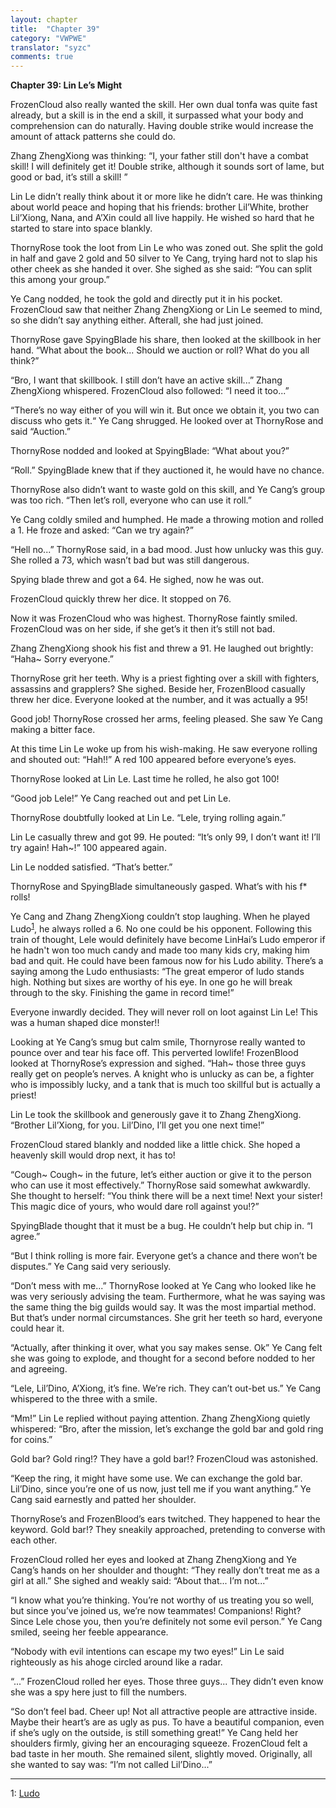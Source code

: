 ```yaml
---
layout: chapter
title:  "Chapter 39"
category: "VWPWE"
translator: "syzc"
comments: true
---
```


**Chapter 39: Lin Le’s Might**
 
FrozenCloud also really wanted the skill. Her own dual tonfa was quite fast already, but a skill is in the end a skill, it surpassed what your body and comprehension can do naturally. Having double strike would increase the amount of attack patterns she could do.
 
Zhang ZhengXiong was thinking: “I, your father still don't have a combat skill! I will definitely get it! Double strike, although it sounds sort of lame, but good or bad, it’s still a skill! ”
 
Lin Le didn’t really think about it or more like he didn’t care. He was thinking about world peace and hoping that his friends: brother Lil’White, brother Lil’Xiong, Nana, and A’Xin could all live happily. He wished so hard that he started to stare into space blankly.
 
ThornyRose took the loot from Lin Le who was zoned out. She split the gold in half and gave 2 gold and 50 silver to Ye Cang, trying hard not to slap his other cheek as she handed it over. She sighed as she said: “You can split this among your group.”
 
Ye Cang nodded, he took the gold and directly put it in his pocket. FrozenCloud saw that neither Zhang ZhengXiong or Lin Le seemed to mind, so she didn’t say anything either. Afterall, she had just joined.
 
ThornyRose gave SpyingBlade his share, then looked at the skillbook in her hand. “What about the book... Should we auction or roll? What do you all think?”
 
“Bro, I want that skillbook. I still don’t have an active skill...” Zhang ZhengXiong whispered. FrozenCloud also followed: “I need it too...”
 
“There’s no way either of you will win it. But once we obtain it, you two can discuss who gets it.“ Ye Cang shrugged. He looked over at ThornyRose and said “Auction.”
 
ThornyRose nodded and looked at SpyingBlade: “What about you?”
 
“Roll.” SpyingBlade knew that if they auctioned it, he would have no chance.
 
ThornyRose also didn’t want to waste gold on this skill, and Ye Cang’s group was too rich. “Then let’s roll, everyone who can use it roll.”
 
Ye Cang coldly smiled and humphed. He made a throwing motion and rolled a 1. He froze and asked: “Can we try again?”
 
“Hell no...” ThornyRose said, in a bad mood. Just how unlucky was this guy. She rolled a 73, which wasn’t bad but was still dangerous.
 
Spying blade threw and got a 64. He sighed, now he was out.
 
FrozenCloud quickly threw her dice. It stopped on 76.
 
Now it was FrozenCloud who was highest. ThornyRose faintly smiled. FrozenCloud was on her side, if she get’s it then it’s still not bad.
 
Zhang ZhengXiong shook his fist and threw a 91. He laughed out brightly: “Haha~ Sorry everyone.”
 
ThornyRose grit her teeth. Why is a priest fighting over a skill with fighters, assassins and grapplers? She sighed. Beside her, FrozenBlood casually threw her dice. Everyone looked at the number, and it was actually a 95!
 
Good job! ThornyRose crossed her arms, feeling pleased. She saw Ye Cang making a bitter face.
 
At this time Lin Le woke up from his wish-making. He saw everyone rolling and shouted out: “Hah!!” A red 100 appeared before everyone’s eyes.
 
ThornyRose looked at Lin Le. Last time he rolled, he also got 100!
 
“Good job Lele!” Ye Cang reached out and pet Lin Le. 
 
ThornyRose doubtfully looked at Lin Le. “Lele, trying rolling again.”
 
Lin Le casually threw and got 99. He pouted: “It’s only 99, I don’t want it! I’ll try again! Hah~!” 100 appeared again.
 
Lin Le nodded satisfied. “That’s better.”
 
ThornyRose and SpyingBlade simultaneously gasped. What’s with his f* rolls!
 
Ye Cang and Zhang ZhengXiong couldn’t stop laughing. When he played Ludo<sup>[1](#footnote1)</sup>, he always rolled a 6. No one could be his opponent. Following this train of thought, Lele would definitely have become LinHai’s Ludo emperor if he hadn't won too much candy and made too many kids cry, making him bad and quit. He could have been famous now for his Ludo ability. There’s a saying among the Ludo enthusiasts: “The great emperor of ludo stands high. Nothing but sixes are worthy of his eye. In one go he will break through to the sky. Finishing the game in record time!” 
 
Everyone inwardly decided. They will never roll on loot against Lin Le! This was a human shaped dice monster!!
 
Looking at Ye Cang’s smug but calm smile, Thornyrose really wanted to pounce over and tear his face off. This perverted lowlife! FrozenBlood looked at ThornyRose’s expression and sighed. “Hah~ those three guys really get on people’s nerves. A knight who is unlucky as can be, a fighter who is impossibly lucky, and a tank that is much too skillful but is actually a priest!
 
Lin Le took the skillbook and generously gave it to Zhang ZhengXiong. “Brother Lil’Xiong, for you. Lil’Dino, I’ll get you one next time!”
 
FrozenCloud stared blankly and nodded like a little chick. She hoped a heavenly skill would drop next, it has to!
 
“Cough~ Cough~ in the future, let’s either auction or give it to the person who can use it most effectively.” ThornyRose said somewhat awkwardly. She thought to herself: “You think there will be a next time! Next your sister! This magic dice of yours, who would dare roll against you!?”
 
SpyingBlade thought that it must be a bug. He couldn’t help but chip in. “I agree.” 
 
“But I think rolling is more fair. Everyone get’s a chance and there won’t be disputes.” Ye Cang said very seriously.
 
“Don’t mess with me...” ThornyRose looked at Ye Cang who looked like he was very seriously advising the team. Furthermore, what he was saying was the same thing the big guilds would say. It was the most impartial method. But that’s under normal circumstances. She grit her teeth so hard, everyone could hear it.
 
“Actually, after thinking it over, what you say makes sense. Ok” Ye Cang felt she was going to explode, and thought for a second before nodded to her and agreeing.
 
“Lele, Lil’Dino, A’Xiong, it’s fine. We’re rich. They can’t out-bet us.” Ye Cang whispered to the three with a smile.
 
“Mm!” Lin Le replied without paying attention. Zhang ZhengXiong quietly whispered: “Bro, after the mission, let’s exchange the gold bar and gold ring for coins.”
 
Gold bar? Gold ring!? They have a gold bar!? FrozenCloud was astonished. 
 
“Keep the ring, it might have some use. We can exchange the gold bar. Lil’Dino, since you’re one of us now, just tell me if you want anything.” Ye Cang said earnestly and patted her shoulder.
 
ThornyRose’s and FrozenBlood’s ears twitched. They happened to hear the keyword. Gold bar!? They sneakily approached, pretending to converse with each other.
 
FrozenCloud rolled her eyes and looked at Zhang ZhengXiong and Ye Cang’s hands on her shoulder and thought: “They really don’t treat me as a girl at all.” She sighed and weakly said: “About that... I’m not...”
 
“I know what you’re thinking. You’re not worthy of us treating you so well, but since you’ve joined us, we’re now teammates! Companions! Right? Since Lele chose you, then you’re definitely not some evil person.” Ye Cang smiled, seeing her feeble appearance. 
 
“Nobody with evil intentions can escape my two eyes!” Lin Le said righteously as his ahoge circled around like a radar. 
 
“...” FrozenCloud rolled her eyes. Those three guys... They didn’t even know she was a spy here just to fill the numbers.
 
“So don’t feel bad. Cheer up! Not all attractive people are attractive inside. Maybe their heart’s are as ugly as pus. To have a beautiful companion, even if she’s ugly on the outside, is still something great!” Ye Cang held her shoulders firmly, giving her an encouraging squeeze. FrozenCloud felt a bad taste in her mouth. She remained silent, slightly moved. Originally, all she wanted to say was: “I’m not called Lil’Dino...”

---

<a name="footnote1">1</a>: <a href="https://www.google.ca/search?q=ludo&source=lnms&tbm=isch&sa=X&ved=0ahUKEwiHkbfvlJ7UAhVL_4MKHSFAD8MQ_AUIBigB&biw=840&bih=868">Ludo</a>